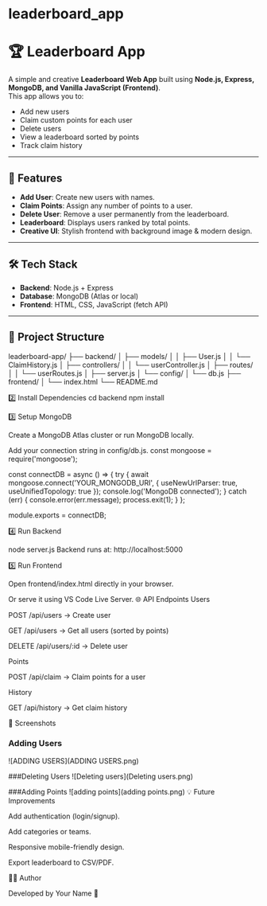 # leaderboard_app
# 🏆 Leaderboard App

A simple and creative **Leaderboard Web App** built using **Node.js, Express, MongoDB, and Vanilla JavaScript (Frontend)**.  
This app allows you to:
- Add new users  
- Claim custom points for each user  
- Delete users  
- View a leaderboard sorted by points  
- Track claim history  

---

## 🚀 Features
- **Add User**: Create new users with names.  
- **Claim Points**: Assign any number of points to a user.  
- **Delete User**: Remove a user permanently from the leaderboard.  
- **Leaderboard**: Displays users ranked by total points.  
- **Creative UI**: Stylish frontend with background image & modern design.  

---

## 🛠️ Tech Stack
- **Backend**: Node.js + Express  
- **Database**: MongoDB (Atlas or local)  
- **Frontend**: HTML, CSS, JavaScript (fetch API)  

---

## 📂 Project Structure

leaderboard-app/
├── backend/
│ ├── models/
│ │ ├── User.js
│ │ └── ClaimHistory.js
│ ├── controllers/
│ │ └── userController.js
│ ├── routes/
│ │ └── userRoutes.js
│ ├── server.js
│ └── config/
│ └── db.js
├── frontend/
│ └── index.html
└── README.md

2️⃣ Install Dependencies
cd backend
npm install

3️⃣ Setup MongoDB

Create a MongoDB Atlas cluster or run MongoDB locally.

Add your connection string in config/db.js.
const mongoose = require('mongoose');

const connectDB = async () => {
  try {
    await mongoose.connect('YOUR_MONGODB_URI', {
      useNewUrlParser: true,
      useUnifiedTopology: true
    });
    console.log('MongoDB connected');
  } catch (err) {
    console.error(err.message);
    process.exit(1);
  }
};

module.exports = connectDB;

4️⃣ Run Backend

node server.js
Backend runs at: http://localhost:5000

5️⃣ Run Frontend

Open frontend/index.html directly in your browser.

Or serve it using VS Code Live Server.
🌐 API Endpoints
Users

POST /api/users → Create user

GET /api/users → Get all users (sorted by points)

DELETE /api/users/:id → Delete user

Points

POST /api/claim → Claim points for a user

History

GET /api/history → Get claim history

🎨 Screenshots

### Adding Users
![ADDING USERS](ADDING USERS.png)

###Deleting Users
![Deleting users](Deleting users.png)

###Adding Points
![adding points](adding points.png)
💡 Future Improvements

Add authentication (login/signup).

Add categories or teams.

Responsive mobile-friendly design.

Export leaderboard to CSV/PDF.

👨‍💻 Author

Developed by Your Name 🚀
